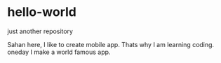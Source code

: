 # hello-world
just another repository

Sahan here, I like to create mobile app. Thats why I am learning coding. oneday I make a world famous app.
